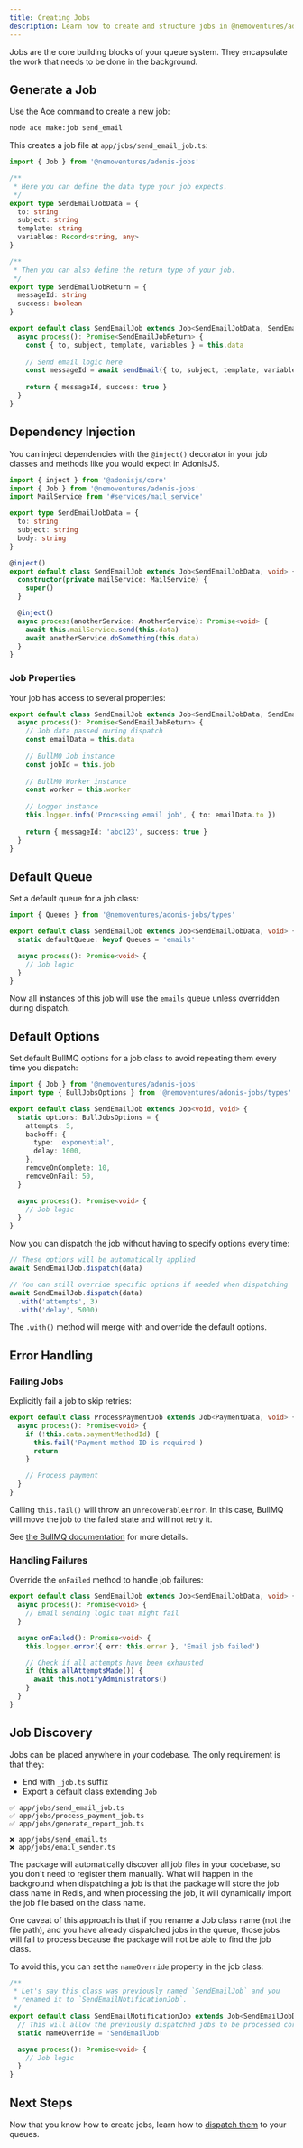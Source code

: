 ```yaml
---
title: Creating Jobs
description: Learn how to create and structure jobs in @nemoventures/adonis-jobs
---
```


Jobs are the core building blocks of your queue system. They encapsulate the work that needs to be done in the background.

## Generate a Job

Use the Ace command to create a new job:

```bash
node ace make:job send_email
```

This creates a job file at `app/jobs/send_email_job.ts`:

```typescript
import { Job } from '@nemoventures/adonis-jobs'

/**
 * Here you can define the data type your job expects.
 */
export type SendEmailJobData = {
  to: string
  subject: string
  template: string
  variables: Record<string, any>
}

/**
 * Then you can also define the return type of your job.
 */
export type SendEmailJobReturn = {
  messageId: string
  success: boolean
}

export default class SendEmailJob extends Job<SendEmailJobData, SendEmailJobReturn> {
  async process(): Promise<SendEmailJobReturn> {
    const { to, subject, template, variables } = this.data
    
    // Send email logic here
    const messageId = await sendEmail({ to, subject, template, variables })
    
    return { messageId, success: true }
  }
}
```

## Dependency Injection

You can inject dependencies with the `@inject()` decorator in your job classes and methods like you would expect in AdonisJS.

```typescript
import { inject } from '@adonisjs/core'
import { Job } from '@nemoventures/adonis-jobs'
import MailService from '#services/mail_service'

export type SendEmailJobData = {
  to: string
  subject: string
  body: string
}

@inject()
export default class SendEmailJob extends Job<SendEmailJobData, void> {
  constructor(private mailService: MailService) {
    super()
  }

  @inject()
  async process(anotherService: AnotherService): Promise<void> {
    await this.mailService.send(this.data)
    await anotherService.doSomething(this.data)
  }
}
```

### Job Properties

Your job has access to several properties:

```typescript
export default class SendEmailJob extends Job<SendEmailJobData, SendEmailJobReturn> {
  async process(): Promise<SendEmailJobReturn> {
    // Job data passed during dispatch
    const emailData = this.data
    
    // BullMQ Job instance
    const jobId = this.job
    
    // BullMQ Worker instance
    const worker = this.worker
    
    // Logger instance
    this.logger.info('Processing email job', { to: emailData.to })
    
    return { messageId: 'abc123', success: true }
  }
}
```

## Default Queue

Set a default queue for a job class:

```typescript
import { Queues } from '@nemoventures/adonis-jobs/types'

export default class SendEmailJob extends Job<SendEmailJobData, void> {
  static defaultQueue: keyof Queues = 'emails'

  async process(): Promise<void> {
    // Job logic
  }
}
```

Now all instances of this job will use the `emails` queue unless overridden during dispatch.

## Default Options

Set default BullMQ options for a job class to avoid repeating them every time you dispatch:

```typescript
import { Job } from '@nemoventures/adonis-jobs'
import type { BullJobsOptions } from '@nemoventures/adonis-jobs/types'

export default class SendEmailJob extends Job<void, void> {
  static options: BullJobsOptions = {
    attempts: 5,
    backoff: {
      type: 'exponential',
      delay: 1000,
    },
    removeOnComplete: 10,
    removeOnFail: 50,
  }

  async process(): Promise<void> {
    // Job logic
  }
}
```

Now you can dispatch the job without having to specify options every time:

```typescript
// These options will be automatically applied
await SendEmailJob.dispatch(data)

// You can still override specific options if needed when dispatching
await SendEmailJob.dispatch(data)
  .with('attempts', 3)
  .with('delay', 5000)
```

The `.with()` method will merge with and override the default options.

## Error Handling

### Failing Jobs

Explicitly fail a job to skip retries:

```typescript
export default class ProcessPaymentJob extends Job<PaymentData, void> {
  async process(): Promise<void> {
    if (!this.data.paymentMethodId) {
      this.fail('Payment method ID is required')
      return
    }

    // Process payment
  }
}
```

Calling `this.fail()` will throw an `UnrecoverableError`. In this case, BullMQ will move the job to the failed state and will not retry it.

See [the BullMQ documentation](https://docs.bullmq.io/patterns/stop-retrying-jobs) for more details.

### Handling Failures

Override the `onFailed` method to handle job failures:

```typescript
export default class SendEmailJob extends Job<SendEmailJobData, void> {
  async process(): Promise<void> {
    // Email sending logic that might fail
  }

  async onFailed(): Promise<void> {
    this.logger.error({ err: this.error }, 'Email job failed')

    // Check if all attempts have been exhausted
    if (this.allAttemptsMade()) {
      await this.notifyAdministrators()
    }
  }
}
```

## Job Discovery

Jobs can be placed anywhere in your codebase. The only requirement is that they:
- End with `_job.ts` suffix
- Export a default class extending `Job`

```
✅ app/jobs/send_email_job.ts
✅ app/jobs/process_payment_job.ts
✅ app/jobs/generate_report_job.ts

❌ app/jobs/send_email.ts
❌ app/jobs/email_sender.ts
```

The package will automatically discover all job files in your codebase, so you don't need to register them manually. What will happen in the background when dispatching a job is that the package will store the job class name in Redis, and when processing the job, it will dynamically import the job file based on the class name.

One caveat of this approach is that if you rename a Job class name (not the file path), and you have already dispatched jobs in the queue, those jobs will fail to process because the package will not be able to find the job class. 

To avoid this, you can set the `nameOverride` property in the job class:

```typescript
/**
 * Let's say this class was previously named `SendEmailJob` and you 
 * renamed it to `SendEmailNotificationJob`.
 */
export default class SendEmailNotificationJob extends Job<SendEmailJobData, void> {
  // This will allow the previously dispatched jobs to be processed correctly
  static nameOverride = 'SendEmailJob' 

  async process(): Promise<void> {
    // Job logic
  }
}
```

## Next Steps

Now that you know how to create jobs, learn how to [dispatch them](/guides/dispatching-jobs) to your queues.
